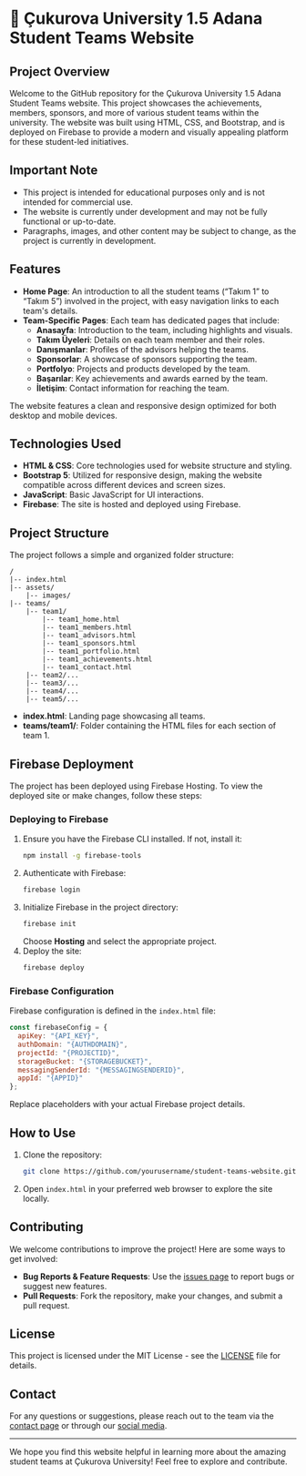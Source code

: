# 🌟 Çukurova University 1.5 Adana Student Teams Website

## Project Overview
Welcome to the GitHub repository for the Çukurova University 1.5 Adana Student Teams website. This project showcases the achievements, members, sponsors, and more of various student teams within the university. The website was built using HTML, CSS, and Bootstrap, and is deployed on Firebase to provide a modern and visually appealing platform for these student-led initiatives.

## Important Note
- This project is intended for educational purposes only and is not intended for commercial use.
- The website is currently under development and may not be fully functional or up-to-date.
- Paragraphs, images, and other content may be subject to change, as the project is currently in development.

## Features
- **Home Page**: An introduction to all the student teams (“Takım 1” to “Takım 5”) involved in the project, with easy navigation links to each team's details.
- **Team-Specific Pages**: Each team has dedicated pages that include:
  - **Anasayfa**: Introduction to the team, including highlights and visuals.
  - **Takım Üyeleri**: Details on each team member and their roles.
  - **Danışmanlar**: Profiles of the advisors helping the teams.
  - **Sponsorlar**: A showcase of sponsors supporting the team.
  - **Portfolyo**: Projects and products developed by the team.
  - **Başarılar**: Key achievements and awards earned by the team.
  - **İletişim**: Contact information for reaching the team.

The website features a clean and responsive design optimized for both desktop and mobile devices.

## Technologies Used
- **HTML & CSS**: Core technologies used for website structure and styling.
- **Bootstrap 5**: Utilized for responsive design, making the website compatible across different devices and screen sizes.
- **JavaScript**: Basic JavaScript for UI interactions.
- **Firebase**: The site is hosted and deployed using Firebase.

## Project Structure
The project follows a simple and organized folder structure:
```
/
|-- index.html
|-- assets/
    |-- images/
|-- teams/
    |-- team1/
        |-- team1_home.html
        |-- team1_members.html
        |-- team1_advisors.html
        |-- team1_sponsors.html
        |-- team1_portfolio.html
        |-- team1_achievements.html
        |-- team1_contact.html
    |-- team2/...
    |-- team3/...
    |-- team4/...
    |-- team5/...
```
- **index.html**: Landing page showcasing all teams.
- **teams/team1/**: Folder containing the HTML files for each section of team 1.

## Firebase Deployment
The project has been deployed using Firebase Hosting. To view the deployed site or make changes, follow these steps:

### Deploying to Firebase
1. Ensure you have the Firebase CLI installed. If not, install it:
   ```sh
   npm install -g firebase-tools
   ```
2. Authenticate with Firebase:
   ```sh
   firebase login
   ```
3. Initialize Firebase in the project directory:
   ```sh
   firebase init
   ```
   Choose **Hosting** and select the appropriate project.
4. Deploy the site:
   ```sh
   firebase deploy
   ```

### Firebase Configuration
Firebase configuration is defined in the `index.html` file:
```javascript
const firebaseConfig = {
  apiKey: "{API_KEY}",
  authDomain: "{AUTHDOMAIN}",
  projectId: "{PROJECTID}",
  storageBucket: "{STORAGEBUCKET}",
  messagingSenderId: "{MESSAGINGSENDERID}",
  appId: "{APPID}"
};
```
Replace placeholders with your actual Firebase project details.

## How to Use
1. Clone the repository:
   ```sh
   git clone https://github.com/yourusername/student-teams-website.git
   ```
2. Open `index.html` in your preferred web browser to explore the site locally.

## Contributing
We welcome contributions to improve the project! Here are some ways to get involved:
- **Bug Reports & Feature Requests**: Use the [issues page](https://github.com/yourusername/student-teams-website/issues) to report bugs or suggest new features.
- **Pull Requests**: Fork the repository, make your changes, and submit a pull request.

## License
This project is licensed under the MIT License - see the [LICENSE](LICENSE) file for details.

## Contact
For any questions or suggestions, please reach out to the team via the [contact page](teams/team1/team1_contact.html) or through our [social media](https://www.instagram.com/birbucukadanaev/).

---
We hope you find this website helpful in learning more about the amazing student teams at Çukurova University! Feel free to explore and contribute.

